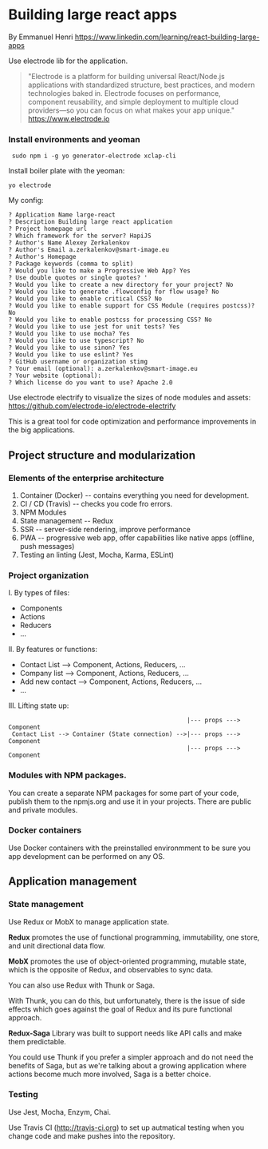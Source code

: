 # Building large react apps

By Emmanuel Henri
https://www.linkedin.com/learning/react-building-large-apps

Use electrode lib for the application.
> "Electrode is a platform for building universal React/Node.js applications with standardized structure, best practices, and modern technologies baked in. Electrode focuses on performance, component reusability, and simple deployment to multiple cloud providers—so you can focus on what makes your app unique."
https://www.electrode.io

### Install environments and yeoman
     sudo npm i -g yo generator-electrode xclap-cli

Install boiler plate with the yeoman:

    yo electrode

My config: 
```
? Application Name large-react
? Description Building large react application
? Project homepage url 
? Which framework for the server? HapiJS
? Author's Name Alexey Zerkalenkov
? Author's Email a.zerkalenkov@smart-image.eu
? Author's Homepage 
? Package keywords (comma to split) 
? Would you like to make a Progressive Web App? Yes
? Use double quotes or single quotes? '
? Would you like to create a new directory for your project? No
? Would you like to generate .flowconfig for flow usage? No
? Would you like to enable critical CSS? No
? Would you like to enable support for CSS Module (requires postcss)? No
? Would you like to enable postcss for processing CSS? No
? Would you like to use jest for unit tests? Yes
? Would you like to use mocha? Yes
? Would you like to use typescript? No
? Would you like to use sinon? Yes
? Would you like to use eslint? Yes
? GitHub username or organization stimg
? Your email (optional): a.zerkalenkov@smart-image.eu
? Your website (optional): 
? Which license do you want to use? Apache 2.0
```

Use electrode electrify to visualize the sizes of node modules and assets:
https://github.com/electrode-io/electrode-electrify

This is a great tool for code optimization and performance improvements in the big applications.

## Project structure and modularization

### Elements of the enterprise architecture

1. Container (Docker) -- contains everything you need for development.
2. CI / CD (Travis) -- checks you code fro errors.
3. NPM Modules
4. State management -- Redux
5. SSR -- server-side rendering, improve performance
6. PWA -- progressive web app, offer capabilities like native apps (offline, push messages)
7. Testing an linting (Jest, Mocha, Karma, ESLint)

### Project organization
I. By types of files:
   - Components
   - Actions
   - Reducers
   - ...

II. By features or functions:
   - Contact List --> Component, Actions, Reducers, ...
   - Company list --> Component, Actions, Reducers, ...
   - Add new contact -->  Component, Actions, Reducers, ...
   - ...

III. Lifting state up:
```
                                                  |--- props ---> Component
 Contact List --> Container (State connection) -->|--- props ---> Component
                                                  |--- props ---> Component                                
```

### Modules with NPM packages.

You can create a separate NPM packages for some part of your code, publish them to the npmjs.org and use it in your projects. There are public and private modules.

### Docker containers

Use Docker containers with the preinstalled environmment to be sure you app development can be performed on any OS.

## Application management

### State management
Use Redux or MobX to manage application state.

**Redux** promotes the use of functional programming, immutability, one store, and unit directional data flow.

**MobX** promotes the use of object-oriented programming, mutable state, which is the opposite of Redux, and observables to sync data. 

You can also use Redux with Thunk or Saga.

With Thunk, you can do this, but unfortunately, there is the issue of side effects which goes against the goal of Redux and its pure functional approach.

**Redux-Saga** Library was built to support needs like API calls and make them predictable. 

You could use Thunk if you prefer a simpler approach and do not need the benefits of Saga, but as we're talking about a growing application where actions become much more involved, Saga is a better choice. 

### Testing

Use Jest, Mocha, Enzym, Chai.

Use Travis CI (http://travis-ci.org) to set up autmatical testing when you change code and make pushes into the repository.
